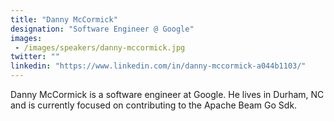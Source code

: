 ```yaml
---
title: "Danny McCormick"
designation: "Software Engineer @ Google"
images: 
 - /images/speakers/danny-mccormick.jpg
twitter: ""
linkedin: "https://www.linkedin.com/in/danny-mccormick-a044b1103/"
---
```


Danny McCormick is a software engineer at Google. He lives in Durham, NC and is currently focused on contributing to the Apache Beam Go Sdk.